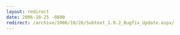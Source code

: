 ```yaml
---
layout: redirect
date: 2006-10-25 -0800
redirect: /archive/2006/10/26/Subtext_1.9.2_Bugfix_Update.aspx/
---
```

